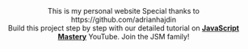    <div align="center">
     This is my personal website
     Special thanks to https://github.com/adrianhajdin <br>
     Build this project step by step with our detailed tutorial on <a href="https://www.youtube.com/@javascriptmastery/videos" target="_blank"><b>JavaScript Mastery</b></a> YouTube. Join the JSM family!
    </div>

